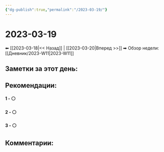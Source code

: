 ```yaml
---
{"dg-publish":true,"permalink":"/2023-03-19/"}
---
```


# 2023-03-19

⬅  [[2023-03-18\|<<  Назад]] | [[2023-03-20\|Вперед >>]]  ➡
Обзор недели: [[Дневник/2023-W11\|2023-W11]]


## Заметки за этот день:



## Рекомендации:

#### 1 - ⚪ 

#### 2 - ⚪ 

#### 3 - ⚪ 


## Комментарии:
